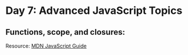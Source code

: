 # Day 7: Advanced JavaScript Topics

## Functions, scope, and closures:

Resource: [MDN JavaScript Guide](https://developer.mozilla.org/en-US/docs/Web/JavaScript/Guide)
